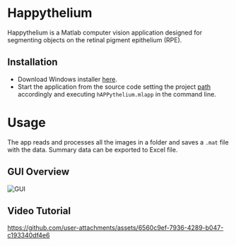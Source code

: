 # Happythelium

Happythelium is a Matlab computer vision application designed for segmenting objects on the retinal pigment epithelium (RPE).

## Installation

- Download Windows installer [here](https://github.com/raffaelemazziotti/hAPPythelium_code/raw/main/hAPPythelium_installer.exe).
- Start the application from the source code setting the project [path](https://it.mathworks.com/help/matlab/matlab_env/files-and-folders-that-matlab-accesses.html) accordingly and executing ```hAPPythelium.mlapp``` in the command line.

# Usage

The app reads and processes all the images in a folder and saves a ```.mat``` file with the data. Summary data can be exported to Excel file.

## GUI Overview
![GUI](https://github.com/raffaelemazziotti/hAPPytelium_code/blob/main/images/GUI_1.png)


## Video Tutorial
https://github.com/user-attachments/assets/6560c9ef-7936-4289-b047-c193340df4e6

